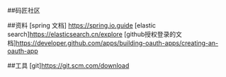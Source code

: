 ##码匠社区

##资料
[spring 文档] https://spring.io.guide
[elastic search]https://elasticsearch.cn/explore
[github授权登录的文档]https://developer.github.com/apps/building-oauth-apps/creating-an-oauth-app

##工具
[git]https://git.scm.com/download


